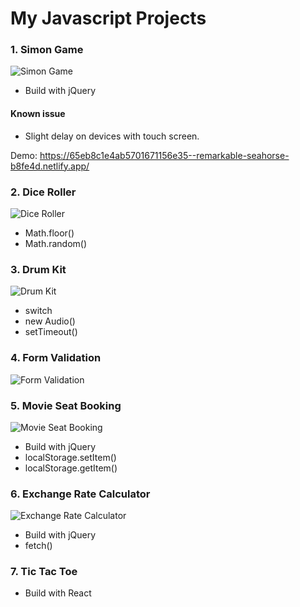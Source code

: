 # My Javascript Projects

### 1. Simon Game

![Simon Game](https://github.com/PlooJompong/Javascript-projects/assets/50630228/89a6971d-c67f-44b5-a7ef-d1716c4d2cdc)

- Build with jQuery

#### Known issue

- Slight delay on devices with touch screen.

Demo: https://65eb8c1e4ab5701671156e35--remarkable-seahorse-b8fe4d.netlify.app/

### 2. Dice Roller

![Dice Roller](https://github.com/PlooJompong/Javascript-projects/assets/50630228/95b33056-b7f6-4ca7-bdf3-789b652b1532)

- Math.floor()
- Math.random()

### 3. Drum Kit

![Drum Kit](https://github.com/PlooJompong/Javascript-projects/assets/50630228/e4090fc7-7cdd-4b5d-9be7-266b259744e7)

- switch
- new Audio()
- setTimeout()

### 4. Form Validation

![Form Validation](https://github.com/PlooJompong/Javascript-projects/assets/50630228/3ac4f79a-befd-44aa-9561-02b96a247399)

### 5. Movie Seat Booking

![Movie Seat Booking](https://github.com/PlooJompong/Javascript-projects/assets/50630228/28b8624b-6976-43a2-ac1f-6c0c19161092)

- Build with jQuery
- localStorage.setItem()
- localStorage.getItem()

### 6. Exchange Rate Calculator

![Exchange Rate Calculator](https://github.com/PlooJompong/Javascript-projects/assets/50630228/e2feee56-3639-4633-96e4-995602d41cce)

- Build with jQuery
- fetch()

### 7. Tic Tac Toe

- Build with React
